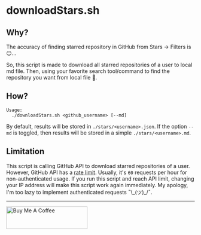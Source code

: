 # downloadStars.sh

## Why?

The accuracy of finding starred repository in GitHub from Stars -> Filters is :expressionless:...

So, this script is made to download all starred repositories of a user to local md file. Then, using your favorite search tool/command to find the repository you want from local file :massage:.

## How?

```
Usage:
  ./downloadStars.sh <github_username> [--md]
```

By default, results will be stored in `./stars/<username>.json`. If the option `--md` is toggled, then results will be stored in a simple `./stars/<username>.md`.

## Limitation

This script is calling GitHub API to download starred repositories of a user. However, GitHub API has a [rate limit](https://developer.github.com/v3/#rate-limiting). Usually, it's `60` requests per hour for non-authenticated usage. If you run this script and reach API limit, changing your IP address will make this script work again immediately. My apology, I'm too lazy to implement authenticated requests ¯\\\_(ツ)\_/¯.

---

<a href="https://www.buymeacoffee.com/kevcui" target="_blank"><img src="https://cdn.buymeacoffee.com/buttons/v2/default-orange.png" alt="Buy Me A Coffee" height="60px" width="217px"></a>
